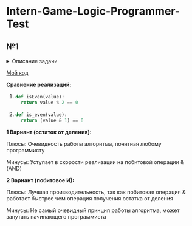 # Intern-Game-Logic-Programmer-Test

## №1
<details>
  <summary>Описание задачи</summary>

  На языке Python написать алгоритм (функцию) определения четности целого числа, который будет аналогичен нижеприведенному по функциональности, но отличен по своей сути. Объяснить плюсы и минусы обеих реализаций. 

Пример: 
```python
def isEven(value):

      return value % 2 == 0
```
</details>

[Мой код](https://github.com/ego-fm/Intern-Game-Logic-Programmer-Test/blob/main/isEven.py)

**Сравнение реализаций:**

1. ```python
   def isEven(value):
     return value % 2 == 0

2. ```python
   def is_even(value):
     return (value & 1) == 0

**1 Вариант (остаток от деления):**

  Плюсы: Очевидность работы алгоритма, понятная любому программисту
  
  Минусы: Уступает в скорости реализации на побитовой операции &(AND)

**2 Вариант (побитовое И):**

  Плюсы: Лучшая производительность, так как побитовая операция & работает быстрее чем операция получения остатка от деления
  
  Минусы: Не самый очевидный принцип работы алгоритма, может запутать начинающего программиста

  
